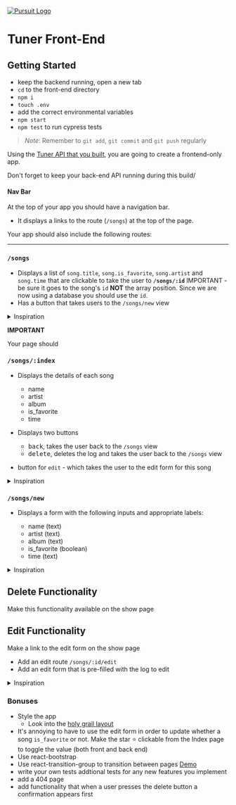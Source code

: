 [![Pursuit Logo](https://avatars1.githubusercontent.com/u/5825944?s=200&v=4)](https://pursuit.org)

# Tuner Front-End

## Getting Started

- keep the backend running, open a new tab
- `cd` to the front-end directory
- `npm i`
- `touch .env`
- add the correct environmental variables
- `npm start`
- `npm test` to run cypress tests

> _Note_: Remember to `git add`, `git commit` and `git push` regularly

Using the [Tuner API that you built](https://github.com/9-1-pursuit/lab-express-sql-seed-read), you are going to create a frontend-only app.

Don't forget to keep your back-end API running during this build/

#### Nav Bar

At the top of your app you should have a navigation bar.

- It displays a links to the route (`/songs`) at the top of the page.

Your app should also include the following routes:

<hr />

### `/songs`

- Displays a list of `song.title`, `song.is_favorite`, `song.artist` and `song.time` that are clickable to take the user to **`/songs/:id`** IMPORTANT - be sure it goes to the song's `id` **NOT** the array position. Since we are now using a database you should use the `id`.
- Has a button that takes users to the `/songs/new` view

<details><summary>Inspiration</summary>

![](./assets/index.png)

</details>

**IMPORTANT**

Your page should

### `/songs/:index`

- Displays the details of each song
  - name
  - artist
  - album
  - is_favorite
  - time
- Displays two buttons
  - <kbd>back</kbd>, takes the user back to the `/songs` view
  - <kbd>delete</kbd>, deletes the log and takes the user back to the `/songs` view


- button for `edit` - which takes the user to the edit form for this song

<details><summary>Inspiration</summary>

![](./assets/show.png)

</details>

### `/songs/new`

- Displays a form with the following inputs and appropriate labels:

  - name (text)
  - artist (text)
  - album (text)
  - is_favorite (boolean)
  - time (text)

<details><summary>Inspiration</summary>

![](./assets/new.png)

</details>

## Delete Functionality

Make this functionality available on the show page

## Edit Functionality

Make a link to the edit form on the show page

- Add an edit route `/songs/:id/edit`
- Add an edit form that is pre-filled with the log to edit

<details><summary>Inspiration</summary>

![](./assets/edit.png)

</details>


### Bonuses

- Style the app
  - Look into the [holy grail layout](https://philipwalton.github.io/solved-by-flexbox/demos/holy-grail/)
- It's annoying to have to use the edit form in order to update whether a song `is_favorite` or not. Make the star ⭐️ clickable from the Index page to toggle the value (both front and back end)
- Use react-bootstrap
- Use react-transition-group to transition between pages [Demo](https://reactrouter.com/web/example/animated-transitions)
- write your own tests addtional tests for any new features you implement
- add a 404 page
- add functionality that when a user presses the delete button a confirmation appears first
